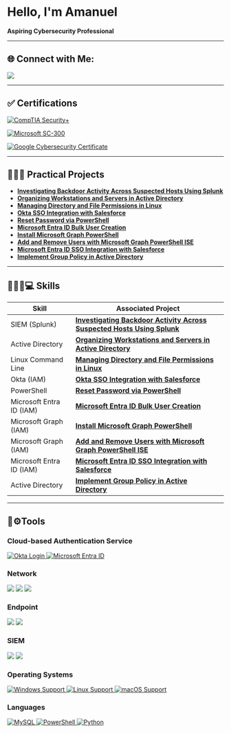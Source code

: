 # Hello, I'm Amanuel
**Aspiring Cybersecurity Professional**


---

## 🌐 Connect with Me:

<a href="https://www.linkedin.com/in/amanuelt29"><img src="https://img.shields.io/badge/-LinkedIn-0072b1?&style=for-the-badge&logo=linkedin&logoColor=white" /></a>
___

## ✅ Certifications
[![CompTIA Security+](https://img.shields.io/badge/CompTIA-Security%2B-red?style=for-the-badge&logo=compTIA&logoColor=white)](https://www.credly.com/badges/a851ba90-e825-4bf2-a08c-63604fc928ae/public_url)

[![Microsoft SC-300](https://img.shields.io/badge/Microsoft-SC--300%20Certified-2A77B9?style=for-the-badge&logo=microsoft&logoColor=white)](https://learn.microsoft.com/api/credentials/share/en-us/AmanuelTafesse-1205/8B6D5C3DA0F428F2?sharingId=BA3D1DE9E23F010E)


[![Google Cybersecurity Certificate](https://img.shields.io/badge/Google-Cybersecurity%20Certificate-4285F4?style=for-the-badge&logo=google&logoColor=white)](https://www.credly.com/badges/bf252a19-4cdf-41b7-a31e-1dff74a7c193/public_url)

---

## 👨🏾‍💻 Practical Projects

- **[Investigating Backdoor Activity Across Suspected Hosts Using Splunk](https://github.com/AmanuelT29/Investigating-Backdoor-Activity-Across-Suspected-Hosts-Using-Splunk)**
- **[Organizing Workstations and Servers in Active Directory](https://github.com/AmanuelT29/Organizing-Workstations-and-Servers-in-Active-Directory)**
- **[Managing Directory and File Permissions in Linux](https://github.com/AmanuelT29/Managing-Directory-and-File-Permissions-in-Linux)**
- **[Okta SSO Integration with Salesforce](https://github.com/AmanuelT29/Okta-SSO-Integration-with-Salesforce)**
- **[Reset Password via PowerShell](https://github.com/AmanuelT29/Reset-Password-via-PowerShell)**
- **[Microsoft Entra ID Bulk User Creation](https://github.com/AmanuelT29/Microsoft-Entra-ID-Bulk-User-Creation)**
- **[Install Microsoft Graph PowerShell](https://github.com/AmanuelT29/Install-Microsoft-Graph-PowerShell)**
- **[Add and Remove Users with Microsoft Graph PowerShell ISE](https://github.com/AmanuelT29/Add-and-Remove-Users-with-Microsoft-Graph-PowerShell-ISE)**
- **[Microsoft Entra ID SSO Integration with Salesforce](https://github.com/AmanuelT29/Microsoft-Entra-SSO-Integration-with-Salesforce)**
- **[Implement Group Policy in Active Directory](https://github.com/AmanuelT29/Implement-Group-Policy-in-Active-Directory)**
  
___


## 🕵🏾‍♂️💻 Skills

| Skill                                         | Associated Project         |
|-----------------------------------------------|----------------------------|
| SIEM (Splunk)         |**[Investigating Backdoor Activity Across Suspected Hosts Using Splunk](https://github.com/AmanuelT29/Investigating-Backdoor-Activity-Across-Suspected-Hosts-Using-Splunk)**|
| Active Directory   |**[Organizing Workstations and Servers in Active Directory](https://github.com/AmanuelT29/Organizing-Workstations-and-Servers-in-Active-Directory)**|
| Linux Command Line|**[Managing Directory and File Permissions in Linux](https://github.com/AmanuelT29/Managing-Directory-and-File-Permissions-in-Linux)**|
| Okta (IAM) |**[Okta SSO Integration with Salesforce](https://github.com/AmanuelT29/Okta-SSO-Integration-with-Salesforce)**|
| PowerShell |**[Reset Password via PowerShell](https://github.com/AmanuelT29/Reset-Password-via-PowerShell)**|
| Microsoft Entra ID (IAM)|**[Microsoft Entra ID Bulk User Creation](https://github.com/AmanuelT29/Microsoft-Entra-ID-Bulk-User-Creation)**|    
| Microsoft Graph (IAM) |**[Install Microsoft Graph PowerShell](https://github.com/AmanuelT29/Install-Microsoft-Graph-PowerShell)**|
| Microsoft Graph (IAM)  |**[Add and Remove Users with Microsoft Graph PowerShell ISE](https://github.com/AmanuelT29/Add-and-Remove-Users-with-Microsoft-Graph-PowerShell-ISE)**|
| Microsoft Entra ID (IAM)  |**[Microsoft Entra ID SSO Integration with Salesforce](https://github.com/AmanuelT29/Microsoft-Entra-SSO-Integration-with-Salesforce)**|
| Active Directory   |**[Implement Group Policy in Active Directory](https://github.com/AmanuelT29/Implement-Group-Policy-in-Active-Directory)**|


___
## 🧰⚙️Tools

### Cloud-based Authentication Service

<a href="https://www.okta.com/login/">
  <img src="https://img.shields.io/badge/Platform-Okta-0073E6?logo=okta&logoColor=white" alt="Okta Login"/>
</a> <a href="https://entra.microsoft.com/">
  <img src="https://img.shields.io/badge/Platform-Microsoft%20Entra%20ID-0078D4?logo=microsoft&logoColor=white" alt="Microsoft Entra ID"/>
</a>


### Network
<div>
    <img src="https://img.shields.io/badge/-Wireshark-1679A7?&style=for-the-badge&logo=Wireshark&logoColor=white" />
  <img src="https://img.shields.io/badge/-NetworkMiner-2E8B57?style=for-the-badge&logo=gnometerminal&logoColor=white" />
    <img src="https://img.shields.io/badge/-Snort-CC0033?style=for-the-badge&logoColor=white" />
  

### Endpoint
<div>
 <img src="https://img.shields.io/badge/-Sysinternals_Suite-333333?style=for-the-badge&logo=microsoft&logoColor=white" />
 <img src="https://img.shields.io/badge/-Windows_Core_Processes-0078D6?style=for-the-badge&logo=windows&logoColor=white" />




### SIEM
<div>
    <img src="https://img.shields.io/badge/-Splunk-000000?&style=for-the-badge&logo=Splunk&logoColor=white" />
  <img src="https://img.shields.io/badge/-Elastic-005571?&style=for-the-badge&logo=Elastic&logoColor=white" />

</div>

### Operating Systems 

<a href="https://www.microsoft.com/windows">
  <img src="https://img.shields.io/badge/OS-Windows-0078D6?logo=windows&logoColor=white" alt="Windows Support"/>
</a>
<a href="https://www.linux.org">
  <img src="https://img.shields.io/badge/OS-Linux-FCC624?logo=linux&logoColor=black" alt="Linux Support"/>
</a>
<a href="https://www.apple.com/macos/">
  <img src="https://img.shields.io/badge/OS-macOS-000000?logo=apple&logoColor=white" alt="macOS Support"/>
</a>



### Languages

<a href="https://www.mysql.com/">
  <img src="https://img.shields.io/badge/Database-MySQL-4479A1?logo=mysql&logoColor=white" alt="MySQL"/>
</a>
<a href="https://docs.microsoft.com/powershell/">
  <img src="https://img.shields.io/badge/Shell-PowerShell-5391FE?logo=powershell&logoColor=white" alt="PowerShell"/>
</a>
<a href="https://www.python.org/">
  <img src="https://img.shields.io/badge/Language-Python-3776AB?logo=python&logoColor=white" alt="Python"/>
</a>






